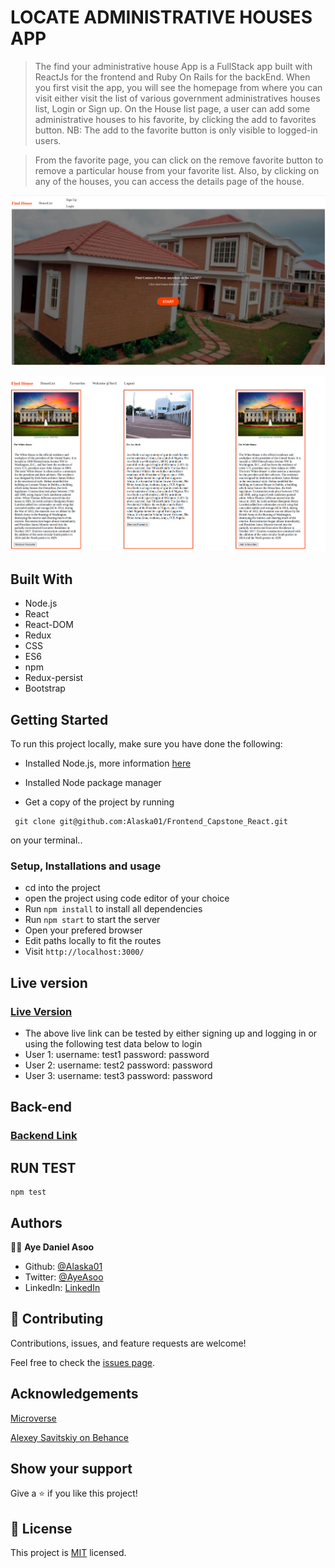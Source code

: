  #              LOCATE ADMINISTRATIVE HOUSES APP

> The find your administrative house App is a FullStack app built with ReactJs for the frontend and Ruby On Rails for the backEnd. When you first visit the app, you will see the homepage from where you can visit either visit the list of various government administratives houses list, Login or Sign up.
 On the House list page, a user can add some administrative houses to his favorite, by clicking the add to favorites button.
> NB: The add to the favorite button is only visible to logged-in users.

> From the favorite page, you can click on the remove favorite button to remove a particular house from your favorite list. Also, by clicking on any of the houses, you can access the details page of the house.

![screenshot](src/images/readme1.png)

![screenshot](src/images/readme2.png)

## Built With

- Node.js
- React
- React-DOM
- Redux
- CSS
- ES6
- npm
- Redux-persist
- Bootstrap

## Getting Started

To run this project locally, make sure you have done the following:

- Installed Node.js, more information [here](https://nodejs.org/en/)
- Installed Node package manager

- Get a copy of the project by running

```
 git clone git@github.com:Alaska01/Frontend_Capstone_React.git

```

on your terminal..

### Setup, Installations and usage

- cd into the project
- open the project using code editor of your choice
- Run `npm install` to install all dependencies
- Run `npm start` to start the server
- Open your prefered browser
- Edit paths locally to fit the routes
- Visit `http://localhost:3000/`

## Live version

### [Live Version](https://ayecapstonefrotend.netlify.app/)

- The above live link can be tested by either signing up  and logging in or using the following test data below to login
- User 1: username: test1 password: password
- User 2: username: test2 password: password
- User 3: username: test3 password: password

## Back-end
### [Backend Link](https://github.com/Alaska01/Backend_Capstone_RoR/tree/backend)


## RUN TEST

```
npm test

```

## Authors

👨‍💻 **Aye Daniel Asoo**

- Github: [@Alaska01](https://github.com/Alaska01)
-  Twitter: [@AyeAsoo](https://twitter.com/AyeAsoo)
- LinkedIn: [LinkedIn](https://www.linkedin.com/in/daniel-asoo-aye/)

## 🤝 Contributing

Contributions, issues, and feature requests are welcome!

Feel free to check the [issues page](https://github.com/Alaska01/Frontend_Capstone_React/issues).

## Acknowledgements

[Microverse](https://www.microverse.org/)

[Alexey Savitskiy on Behance](https://www.behance.net/alexey_savitskiy)

## Show your support

Give a ⭐️ if you like this project!

## 📝 License

This project is [MIT](https://github.com/stevenvachon/broken-link-checker/blob/main/license) licensed.